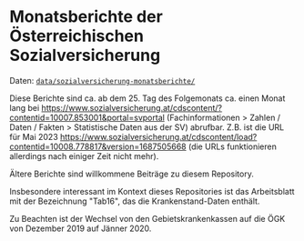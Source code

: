 # Monatsberichte der Österreichischen Sozialversicherung

Daten: [`data/sozialversicherung-monatsberichte/`](../data/sozialversicherung-monatsberichte/)

Diese Berichte sind ca. ab dem 25. Tag des Folgemonats ca. einen Monat lang
bei <https://www.sozialversicherung.at/cdscontent/?contentid=10007.853001&portal=svportal>
(Fachinformationen > Zahlen / Daten / Fakten > Statistische Daten aus der SV)
abrufbar. Z.B. ist die URL für Mai 2023
<https://www.sozialversicherung.at/cdscontent/load?contentid=10008.778817&version=1687505668>
(die URLs funktionieren allerdings nach einiger Zeit nicht mehr).

Ältere Berichte sind willkommene Beiträge zu diesem Repository.

Insbesondere interessant im Kontext dieses Repositories ist das Arbeitsblatt mit
der Bezeichnung "Tab16", das die Krankenstand-Daten enthält.

Zu Beachten ist der Wechsel von den Gebietskrankenkassen auf die ÖGK
von Dezember 2019 auf Jänner 2020.
